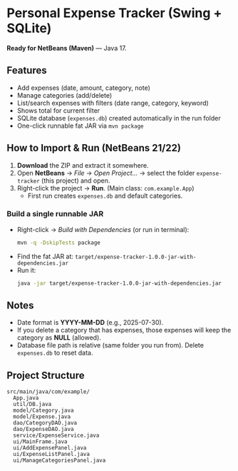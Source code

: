 # Personal Expense Tracker (Swing + SQLite)

**Ready for NetBeans (Maven)** — Java 17.

## Features
- Add expenses (date, amount, category, note)
- Manage categories (add/delete)
- List/search expenses with filters (date range, category, keyword)
- Shows total for current filter
- SQLite database (`expenses.db`) created automatically in the run folder
- One-click runnable fat JAR via `mvn package`

## How to Import & Run (NetBeans 21/22)
1. **Download** the ZIP and extract it somewhere.
2. Open **NetBeans** → *File* → *Open Project…* → select the folder `expense-tracker` (this project) and open.
3. Right-click the project → **Run**. (Main class: `com.example.App`)
   - First run creates `expenses.db` and default categories.

### Build a single runnable JAR
- Right-click → *Build with Dependencies* (or run in terminal):
  ```bash
  mvn -q -DskipTests package
  ```
- Find the fat JAR at:
  `target/expense-tracker-1.0.0-jar-with-dependencies.jar`
- Run it:
  ```bash
  java -jar target/expense-tracker-1.0.0-jar-with-dependencies.jar
  ```

## Notes
- Date format is **YYYY-MM-DD** (e.g., 2025-07-30).
- If you delete a category that has expenses, those expenses will keep the category as **NULL** (allowed).
- Database file path is relative (same folder you run from). Delete `expenses.db` to reset data.

## Project Structure
```
src/main/java/com/example/
  App.java
  util/DB.java
  model/Category.java
  model/Expense.java
  dao/CategoryDAO.java
  dao/ExpenseDAO.java
  service/ExpenseService.java
  ui/MainFrame.java
  ui/AddExpensePanel.java
  ui/ExpenseListPanel.java
  ui/ManageCategoriesPanel.java
```
